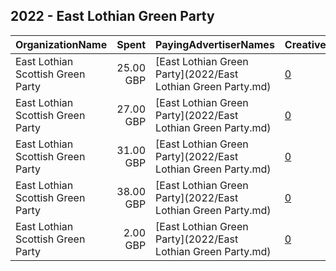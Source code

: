 ## 2022 - East Lothian Green Party 
|OrganizationName|Spent|PayingAdvertiserNames|CreativeUrls|Impressions|Genders|AgeBrackets|CountryCodes|BillingAddresses|CandidateBallotInformation|
|:---|---:|:---|:---|---:|:---|:---|:---|:---|:---|
|East Lothian Scottish Green Party|25.00 GBP|[East Lothian Green Party](2022/East Lothian Green Party.md)|[0](https://www.snap.com/political-ads/asset/9c3d9d809f91e7f8fc7544976f1904aa008550c59e7fcee415d54beeb6f98dfd?mediaType=jpeg)|14,258||16-25|united kingdom|GB||
|East Lothian Scottish Green Party|27.00 GBP|[East Lothian Green Party](2022/East Lothian Green Party.md)|[0](https://www.snap.com/political-ads/asset/a7aa13db2c31e9f927f99f778d887fe6bfb9969b8623e2945cab1c901ecd0488?mediaType=png)|52,642||16-30|united kingdom|GB|Vote Scottish Greens 1|
|East Lothian Scottish Green Party|31.00 GBP|[East Lothian Green Party](2022/East Lothian Green Party.md)|[0](https://www.snap.com/political-ads/asset/e2dcfe0600705fe35067211dba1b933891a9a8c22c2eab40b0f1ad04995a7713?mediaType=png)|24,451||16-30|united kingdom|GB|Scottish Greens|
|East Lothian Scottish Green Party|38.00 GBP|[East Lothian Green Party](2022/East Lothian Green Party.md)|[0](https://www.snap.com/political-ads/asset/55dbfb8523bd174f99ae9f4cf8e52b8052b923183d308af3436fdc47bec1547c?mediaType=png)|30,600||16-30|united kingdom|GB|Scottish Greens|
|East Lothian Scottish Green Party|2.00 GBP|[East Lothian Green Party](2022/East Lothian Green Party.md)|[0](https://www.snap.com/political-ads/asset/60b0200f6287036c16248584506f91b0cffa1cdf10fcaa73148e7af01d7cf31a?mediaType=mp4)|3,072||16-30|united kingdom|GB|Vote Scottish Greens 1|
